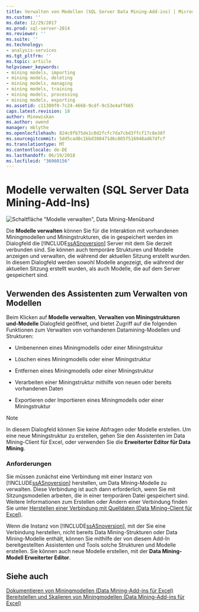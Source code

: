 ```yaml
---
title: Verwalten von Modellen (SQL Server Data Mining-Add-ins) | Microsoft Docs
ms.custom: ''
ms.date: 12/29/2017
ms.prod: sql-server-2014
ms.reviewer: ''
ms.suite: ''
ms.technology:
- analysis-services
ms.tgt_pltfrm: ''
ms.topic: article
helpviewer_keywords:
- mining models, importing
- mining models, deleting
- mining models, managing
- mining models, training
- mining models, processing
- mining models, exporting
ms.assetid: c11380f0-7c24-4668-9cdf-9c53e4aff665
caps.latest.revision: 18
author: Minewiskan
ms.author: owend
manager: mblythe
ms.openlocfilehash: 824c9fb75de1c0d2fcfc7da7cbd3ffcf17c8e38f
ms.sourcegitcommit: 5dd5cad0c1bbd308471d6c885f516948ad67dfcf
ms.translationtype: MT
ms.contentlocale: de-DE
ms.lasthandoff: 06/19/2018
ms.locfileid: "36060156"
---
```

# <a name="manage-models-sql-server-data-mining-add-ins"></a>Modelle verwalten (SQL Server Data Mining-Add-Ins)
  ![Schaltfläche "Modelle verwalten", Data Mining-Menüband](media/dmc-manage.gif "Schaltfläche Modelle verwalten, Data Mining-Menüband")  
  
 Die **Modelle verwalten** können Sie für die Interaktion mit vorhandenen Miningmodellen und Miningstrukturen, die in gespeichert werden im Dialogfeld die [!INCLUDE[ssASnoversion](../includes/ssasnoversion-md.md)] Server mit dem Sie derzeit verbunden sind. Sie können auch temporäre Strukturen und Modelle anzeigen und verwalten, die während der aktuellen Sitzung erstellt wurden. In diesem Dialogfeld werden sowohl Modelle angezeigt, die während der aktuellen Sitzung erstellt wurden, als auch Modelle, die auf dem Server gespeichert sind.  
  
## <a name="using-the-manage-models-wizard"></a>Verwenden des Assistenten zum Verwalten von Modellen  
 Beim Klicken auf **Modelle verwalten**, **Verwalten von Miningstrukturen und-Modelle** Dialogfeld geöffnet, und bietet Zugriff auf die folgenden Funktionen zum Verwalten von vorhandenen Datamining-Modellen und Strukturen:  
  
-   Umbenennen eines Miningmodells oder einer Miningstruktur  
  
-   Löschen eines Miningmodells oder einer Miningstruktur  
  
-   Entfernen eines Miningmodells oder einer Miningstruktur  
  
-   Verarbeiten einer Miningstruktur mithilfe von neuen oder bereits vorhandenen Daten  
  
-   Exportieren oder Importieren eines Miningmodells oder einer Miningstruktur  
  
> [!NOTE]  
>  In diesem Dialogfeld können Sie keine Abfragen oder Modelle erstellen. Um eine neue Miningstruktur zu erstellen, gehen Sie den Assistenten im Data Mining-Client für Excel, oder verwenden Sie die **Erweiterter Editor für Data Mining**.  
  
### <a name="requirements"></a>Anforderungen  
 Sie müssen zunächst eine Verbindung mit einer Instanz von [!INCLUDE[ssASnoversion](../includes/ssasnoversion-md.md)] herstellen, um Data Mining-Modelle zu verwalten. Diese Verbindung ist auch dann erforderlich, wenn Sie mit Sitzungsmodellen arbeiten, die in einer temporären Datei gespeichert sind. Weitere Informationen zum Erstellen oder Ändern einer Verbindung finden Sie unter [Herstellen einer Verbindung mit Quelldaten &#40;Data Mining-Client für Excel&#41;](connect-to-source-data-data-mining-client-for-excel.md).  
  
 Wenn die Instanz von [!INCLUDE[ssASnoversion](../includes/ssasnoversion-md.md)], mit der Sie eine Verbindung herstellen, nicht bereits Data Mining-Strukturen oder Data Mining-Modelle enthält, können Sie mithilfe der von diesem Add-In bereitgestellten Assistenten und Tools solche Strukturen und Modelle erstellen. Sie können auch neue Modelle erstellen, mit der **Data Mining-Modell Erweiterter Editor**.  
  
## <a name="see-also"></a>Siehe auch  
 [Dokumentieren von Miningmodellen &#40;Data Mining-Add-ins für Excel&#41;](documenting-mining-models-data-mining-add-ins-for-excel.md)   
 [Bereitstellen und Skalieren von Miningmodellen &#40;Data Mining-Add-ins für Excel&#41;](deploying-and-scaling-mining-models-data-mining-add-ins-for-excel.md)   

  